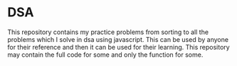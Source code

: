 # DSA
This repository contains my practice problems from sorting to all the problems which I solve in dsa using javascript.
This can be used by anyone for their reference and then it can be used for their learning. 
This repository may contain the full code for some and only the function for some.
